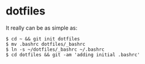 dotfiles
========

It really can be as simple as:

    $ cd ~ && git init dotfiles
    $ mv .bashrc dotfiles/_bashrc
    $ ln -s ~/dotfiles/_bashrc ~/.bashrc
    $ cd dotfiles && git -am 'adding initial .bashrc'
